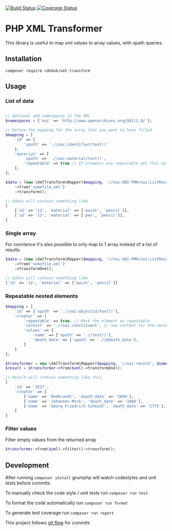 [![Build Status](https://travis-ci.org/cdekok/xml-transform.svg?branch=develop)](https://travis-ci.org/cdekok/xml-transform)
[![Coverage Status](https://coveralls.io/repos/github/cdekok/xml-transform/badge.svg?branch=master)](https://coveralls.io/github/cdekok/xml-transform?branch=master)

# PHP XML Transformer

This library is useful to map xml values to array values, with xpath queries.

## Installation

`composer require cdekok/xml-transform`

## Usage

### List of data

```php

// Optional add namespaces in the XML
$namespaces = ['oai' => 'http://www.openarchives.org/OAI/2.0/'];

// Define the mapping for the array that you want to have filled
$mapping = [
    'id' => [
        'xpath' => './/oai:identifier/text()'
    ],
    'material' => [
        'xpath' => './/oai:material/text()',
        'repeatable' => true // If elements are repeatable set this option so an array will be returned
    ],
];

$data = (new \XmlTransform\Mapper($mapping, '//oai:OAI-PMH/oai:ListRecords/oai:record', $namespaces))
    ->from('somefile.xml')
    ->transform();

// $data will contain something like
[
    ['id' => '12', 'material' => ['paint', 'pencil']],
    ['id' => '13', 'material' => ['pen', 'pencil']],
]
```

### Single array

For convience it's also possible to only map to 1 array instead of a list of results.

```php
$data = (new \XmlTransform\Mapper($mapping, '//oai:OAI-PMH/oai:ListRecords/oai:record', $namespaces))
    ->from('somefile.xml')
    ->transformOne();

// $data will contain something like
['id' => '12', 'material' => ['paint', 'pencil']]

```

### Repeatable nested elements

```php
$mapping = [
    'id' => ['xpath' => './/oai:objectid/text()'],
    'creator' => [
        'repeatable' => true, // Mark the element as repeatable
        'context' => './/oai:constituent', // new context for the nested elements
        'values' => [
            'name' => ['xpath' => './/text()'],
            'death_date' => ['xpath' => './/@death_date'],
        ]
    ]
];

$transformer = new \XmlTransform\Mapper($mapping, '//oai:record', $namespaces);
$result = $transformer->from($xml)->transformOne();

// Result will contain something like this
[
    'id' => '3517',
    'creator' => [
        ['name' => 'Rembrandt', 'death_date' => '1669'],
        ['name' => 'Johannes Mock', 'death_date' => '1884'],
        ['name' => 'Georg Friedrich Schmidt', 'death_date' => '1775'],
    ]
]
```

### Filter values

Filter empty values from the returned array

```php
$transformer->from($xml)->filter()->transform();
```

## Development ##

After running `composer install` grumphp will watch codestyles and unit tests before commits.

To manually check the code style / unit tests run `composer run test`

To format the code automatically run `composer run format`

To generate test coverage run `composer run report`

This project follows [git flow](https://www.atlassian.com/git/tutorials/comparing-workflows/gitflow-workflow) for commits
